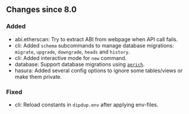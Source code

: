 <!-- markdownlint-disable first-line-h1 -->
## Changes since 8.0

### Added

- abi.etherscan: Try to extract ABI from webpage when API call fails.
- cli: Added `schema` subcommands to manage database migrations: `migrate`, `upgrade`, `downgrade`, `heads` and `history`.
- cli: Added interactive mode for `new` command.
- database: Support database migrations using [`aerich`](https://github.com/tortoise/aerich).
- hasura: Added several config options to ignore some tables/views or make them private.

### Fixed

- cli: Reload constants in `dipdup.env` after applying env-files.
